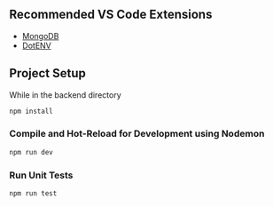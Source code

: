 ## Recommended VS Code Extensions

- [MongoDB](https://open-vsx.org/extension/mongodb/mongodb-vscode)
- [DotENV](https://open-vsx.org/extension/mikestead/dotenv)

## Project Setup

While in the backend directory

```sh
npm install
```

### Compile and Hot-Reload for Development using Nodemon

```sh
npm run dev
```

### Run Unit Tests

```sh
npm run test
```
